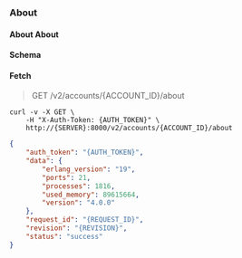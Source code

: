 ### About

#### About About

#### Schema



#### Fetch

> GET /v2/accounts/{ACCOUNT_ID}/about

```shell
curl -v -X GET \
    -H "X-Auth-Token: {AUTH_TOKEN}" \
    http://{SERVER}:8000/v2/accounts/{ACCOUNT_ID}/about
```

```json
{
    "auth_token": "{AUTH_TOKEN}",
    "data": {
        "erlang_version": "19",
        "ports": 21,
        "processes": 1816,
        "used_memory": 89615664,
        "version": "4.0.0"
    },
    "request_id": "{REQUEST_ID}",
    "revision": "{REVISION}",
    "status": "success"
}
```

